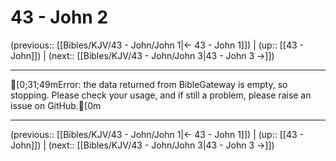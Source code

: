 # 43 - John 2

(previous:: [[Bibles/KJV/43 - John/John 1|← 43 - John 1]]) | (up:: [[43 - John]]) | (next:: [[Bibles/KJV/43 - John/John 3|43 - John 3 →]])

***
[0;31;49mError: the data returned from BibleGateway is empty, so stopping. Please check your usage, and if still a problem, please raise an issue on GitHub.[0m

***

(previous:: [[Bibles/KJV/43 - John/John 1|← 43 - John 1]]) | (up:: [[43 - John]]) | (next:: [[Bibles/KJV/43 - John/John 3|43 - John 3 →]])
